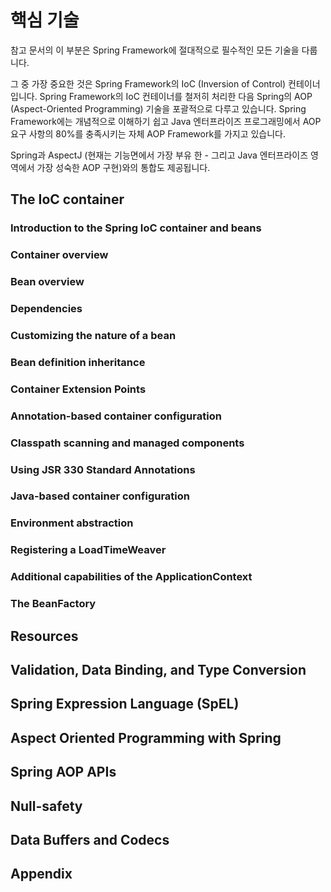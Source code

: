 # 핵심 기술

참고 문서의 이 부분은 Spring Framework에 절대적으로 필수적인 모든 기술을 다룹니다.

그 중 가장 중요한 것은 Spring Framework의 IoC (Inversion of Control) 컨테이너입니다. Spring Framework의 IoC 컨테이너를 철저히 처리한 다음 Spring의 AOP (Aspect-Oriented Programming) 기술을 포괄적으로 다루고 있습니다.
Spring Framework에는 개념적으로 이해하기 쉽고 Java 엔터프라이즈 프로그래밍에서 AOP 요구 사항의 80%를 충족시키는 자체 AOP Framework를 가지고 있습니다.

Spring과 AspectJ (현재는 기능면에서 가장 부유 한 - 그리고 Java 엔터프라이즈 영역에서 가장 성숙한 AOP 구현)와의 통합도 제공됩니다.

## The IoC container

### Introduction to the Spring IoC container and beans

### Container overview

### Bean overview

### Dependencies

### Customizing the nature of a bean

### Bean definition inheritance

### Container Extension Points

### Annotation-based container configuration

### Classpath scanning and managed components

### Using JSR 330 Standard Annotations

### Java-based container configuration

### Environment abstraction

### Registering a LoadTimeWeaver

### Additional capabilities of the ApplicationContext

### The BeanFactory

## Resources

## Validation, Data Binding, and Type Conversion

## Spring Expression Language (SpEL)

## Aspect Oriented Programming with Spring

## Spring AOP APIs

## Null-safety

## Data Buffers and Codecs

## Appendix
